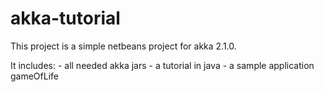 akka-tutorial
=============

This project is a simple netbeans project for akka 2.1.0.

It includes:
    - all needed akka jars
    - a tutorial in java
    - a sample application gameOfLife
